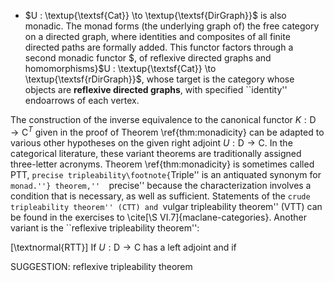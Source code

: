 -  $U : \textup{\textsf{Cat}} \to \textup{\textsf{DirGraph}}$ is also monadic. The monad forms (the underlying graph of) the free category on a directed graph, where identities and composites of all finite directed paths are formally added. This functor factors through a second monadic functor $, of reflexive directed graphs and homomorphisms}$U : \textup{\textsf{Cat}} \to \textup{\textsf{rDirGraph}}$, whose target is the category whose objects are **reflexive directed graphs**, with specified ``identity'' endoarrows of each vertex.



The construction of the inverse equivalence to the canonical functor $K : \mathsf{D} \to \mathsf{C}^T$ given in the proof  of Theorem \ref{thm:monadicity} can be adapted to various other hypotheses on the given right adjoint $U : \mathsf{D} \to \mathsf{C}$. In the categorical literature, these variant theorems are traditionally assigned three-letter acronyms. Theorem \ref{thm:monadicity} is sometimes called PTT,  ``precise tripleability\footnote{``Triple'' is an antiquated synonym for ``monad.''} theorem,''  ``precise'' because the characterization involves a condition that is necessary, as well as sufficient. Statements of the ``crude tripleability theorem'' (CTT) and ``vulgar tripleability theorem'' (VTT) can be found in the exercises to \cite[\S VI.7]{maclane-categories}. Another variant is the ``reflexive tripleability theorem'':

[\textnormal{RTT}]
If $U : \mathsf{D} \to \mathsf{C}$ has a left adjoint and if


SUGGESTION: reflexive tripleability theorem